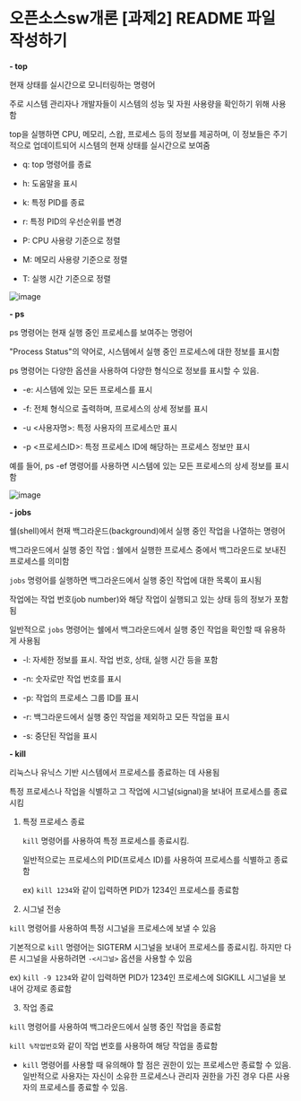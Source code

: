 # 오픈소스sw개론 [과제2] README 파일 작성하기
**- top**

 현재 상태를 실시간으로 모니터링하는 명령어
 
 주로 시스템 관리자나 개발자들이 시스템의 성능 및 자원 사용량을 확인하기 위해 사용함
 
 top을 실행하면 CPU, 메모리, 스왑, 프로세스 등의 정보를 제공하며, 이 정보들은 주기적으로 업데이트되어 시스템의 현재 상태를 실시간으로 보여줌

 - q: top 명령어를 종료

 - h: 도움말을 표시

 - k: 특정 PID를 종료

 - r: 특정 PID의 우선순위를 변경

 - P: CPU 사용량 기준으로 정렬

 - M: 메모리 사용량 기준으로 정렬

 - T: 실행 시간 기준으로 정렬

![image](https://github.com/nohyunju/nohyunju/assets/166669186/93db1074-2bac-4dca-b60d-942ffbb31a32)

  
**- ps**
  
ps 명령어는 현재 실행 중인 프로세스를 보여주는 명령어

"Process Status"의 약어로, 시스템에서 실행 중인 프로세스에 대한 정보를 표시함

ps 명령어는 다양한 옵션을 사용하여 다양한 형식으로 정보를 표시할 수 있음.

  - -e: 시스템에 있는 모든 프로세스를 표시

  - -f: 전체 형식으로 출력하며, 프로세스의 상세 정보를 표시
    
  - -u <사용자명>: 특정 사용자의 프로세스만 표시
    
  - -p <프로세스ID>: 특정 프로세스 ID에 해당하는 프로세스 정보만 표시
    
예를 들어, ps -ef 명령어를 사용하면 시스템에 있는 모든 프로세스의 상세 정보를 표시함

![image](https://github.com/nohyunju/nohyunju/assets/166669186/ef873299-44ba-4670-a886-f5614d553abc)


  
**- jobs**

  쉘(shell)에서 현재 백그라운드(background)에서 실행 중인 작업을 나열하는 명령어
  
  백그라운드에서 실행 중인 작업 : 쉘에서 실행한 프로세스 중에서 백그라운드로 보내진 프로세스를 의미함

`jobs` 명령어를 실행하면 백그라운드에서 실행 중인 작업에 대한 목록이 표시됨

작업에는 작업 번호(job number)와 해당 작업이 실행되고 있는 상태 등의 정보가 포함됨

일반적으로 `jobs` 명령어는 쉘에서 백그라운드에서 실행 중인 작업을 확인할 때 유용하게 사용됨

- -l: 자세한 정보를 표시. 작업 번호, 상태, 실행 시간 등을 포함

- -n: 숫자로만 작업 번호를 표시

- -p: 작업의 프로세스 그룹 ID를 표시

- -r: 백그라운드에서 실행 중인 작업을 제외하고 모든 작업을 표시

- -s: 중단된 작업을 표시

**- kill**

리눅스나 유닉스 기반 시스템에서 프로세스를 종료하는 데 사용됨

특정 프로세스나 작업을 식별하고 그 작업에 시그널(signal)을 보내어 프로세스를 종료시킴

1. 특정 프로세스 종료
  
   `kill` 명령어를 사용하여 특정 프로세스를 종료시킴. 

   일반적으로는 프로세스의 PID(프로세스 ID)를 사용하여 프로세스를 식별하고 종료함 

   ex) `kill 1234`와 같이 입력하면 PID가 1234인 프로세스를 종료함

2. 시그널 전송
 
  `kill` 명령어를 사용하여 특정 시그널을 프로세스에 보낼 수 있음

   기본적으로 `kill` 명령어는 SIGTERM 시그널을 보내어 프로세스를 종료시킴. 하지만 다른 시그널을 사용하려면 `-<시그널>` 옵션을 사용할 수 있음

   ex) `kill -9 1234`와 같이 입력하면 PID가 1234인 프로세스에 SIGKILL 시그널을 보내어 강제로 종료함

3. 작업 종료
  
  `kill` 명령어를 사용하여 백그라운드에서 실행 중인 작업을 종료함
  
  `kill %작업번호`와 같이 작업 번호를 사용하여 해당 작업을 종료함

* `kill` 명령어를 사용할 때 유의해야 할 점은 권한이 있는 프로세스만 종료할 수 있음. 일반적으로 사용자는 자신이 소유한 프로세스나 관리자 권한을 가진 경우 다른 사용자의 프로세스를 종료할 수 있음.

<!---
nohyunju/nohyunju is a ✨ special ✨ repository because its `README.md` (this file) appears on your GitHub profile.
You can click the Preview link to take a look at your changes.
--->
